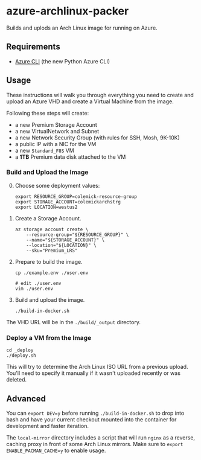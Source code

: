 # azure-archlinux-packer

Builds and uplods an Arch Linux image for running on Azure.

## Requirements

 * [Azure CLI](https://github.com/Azure/azure-cli) (the new Python Azure CLI)

## Usage

These instructions will walk you through everything you need to create
and upload an Azure VHD and create a Virtual Machine from the image.

Following these steps will create:

  * a new Premium Storage Account
  * a new VirtualNetwork and Subnet
  * a new Network Security Group (with rules for SSH, Mosh, 9K-10K)
  * a public IP with a NIC for the VM
  * a new `Standard_F8S` VM
  * a **1TB** Premium data disk attached to the VM


### Build and Upload the Image

0. Choose some deployment values:
   ```shell
   export RESOURCE_GROUP=colemick-resource-group
   export STORAGE_ACCOUNT=colemickarchstrg
   export LOCATION=westus2
   ```

1. Create a Storage Account.
   ```shell
   az storage account create \
       --resource-group="${RESOURCE_GROUP}" \
       --name="${STORAGE_ACCOUNT}" \
       --location="${LOCATION}" \
       --sku="Premium_LRS"
   ```

0. Prepare to build the image.
   ```shell
   cp ./example.env ./user.env

   # edit ./user.env
   vim ./user.env
   ```

1. Build and upload the image.
   ```shell
   ./build-in-docker.sh
   ```

The VHD URL will be in the `./build/_output` directory.

### Deploy a VM from the Image
   ```shell
   cd _deploy
   ./deploy.sh
   ```

This will try to determine the Arch Linux ISO URL from a previous upload.
You'll need to specify it manually if it wasn't uploaded recently or was deleted.

## Advanced

You can `export DEV=y` before running `./build-in-docker.sh`
to drop into bash and have your current checkout mounted into the container
for development and faster iteration.

The `local-mirror` directory includes a script that will run `nginx` as a reverse, caching proxy in front of some Arch Linux mirrors. Make sure to `export ENABLE_PACMAN_CACHE=y` to enable usage.
